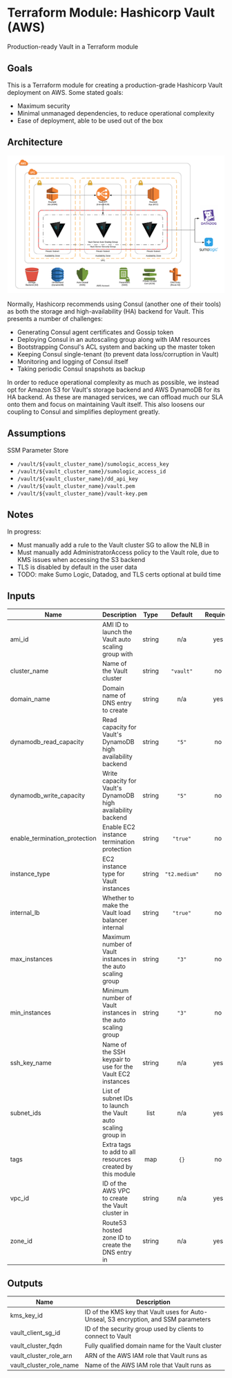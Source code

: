 # Terraform Module: Hashicorp Vault (AWS)

Production-ready Vault in a Terraform module

## Goals

This is a Terraform module for creating a production-grade Hashicorp Vault deployment on AWS. Some stated goals:

- Maximum security
- Minimal unmanaged dependencies, to reduce operational complexity
- Ease of deployment, able to be used out of the box

## Architecture

![Vault Architecture Diagram](/assets/architecture.png?raw=true)

Normally, Hashicorp recommends using Consul (another one of their tools) as both the storage and high-availability (HA) backend for Vault. This presents a number of challenges:

- Generating Consul agent certificates and Gossip token
- Deploying Consul in an autoscaling group along with IAM resources
- Bootstrapping Consul's ACL system and backing up the master token
- Keeping Consul single-tenant (to prevent data loss/corruption in Vault)
- Monitoring and logging of Consul itself
- Taking periodic Consul snapshots as backup

In order to reduce operational complexity as much as possible, we instead opt for Amazon S3 for Vault's storage backend and AWS DynamoDB for its HA backend. As these are managed services, we can offload much our SLA onto them and focus on maintaining Vault itself. This also loosens our coupling to Consul and simplifies deployment greatly.

## Assumptions

SSM Parameter Store

- `/vault/${vault_cluster_name}/sumologic_access_key`
- `/vault/${vault_cluster_name}/sumologic_access_id`
- `/vault/${vault_cluster_name}/dd_api_key`
- `/vault/${vault_cluster_name}/vault.pem`
- `/vault/${vault_cluster_name}/vault-key.pem`

## Notes

In progress:

- Must manually add a rule to the Vault cluster SG to allow the NLB in
- Must manually add AdministratorAccess policy to the Vault role, due to KMS issues when accessing the S3 backend
- TLS is disabled by default in the user data
- TODO: make Sumo Logic, Datadog, and TLS certs optional at build time

<!-- BEGINNING OF PRE-COMMIT-TERRAFORM DOCS HOOK -->
## Inputs

| Name | Description | Type | Default | Required |
|------|-------------|:----:|:-----:|:-----:|
| ami\_id | AMI ID to launch the Vault auto scaling group with | string | n/a | yes |
| cluster\_name | Name of the Vault cluster | string | `"vault"` | no |
| domain\_name | Domain name of DNS entry to create | string | n/a | yes |
| dynamodb\_read\_capacity | Read capacity for Vault's DynamoDB high availability backend | string | `"5"` | no |
| dynamodb\_write\_capacity | Write capacity for Vault's DynamoDB high availability backend | string | `"5"` | no |
| enable\_termination\_protection | Enable EC2 instance termination protection | string | `"true"` | no |
| instance\_type | EC2 instance type for Vault instances | string | `"t2.medium"` | no |
| internal\_lb | Whether to make the Vault load balancer internal | string | `"true"` | no |
| max\_instances | Maximum number of Vault instances in the auto scaling group | string | `"3"` | no |
| min\_instances | Minimum number of Vault instances in the auto scaling group | string | `"3"` | no |
| ssh\_key\_name | Name of the SSH keypair to use for the Vault EC2 instances | string | n/a | yes |
| subnet\_ids | List of subnet IDs to launch the Vault auto scaling group in | list | n/a | yes |
| tags | Extra tags to add to all resources created by this module | map | `{}` | no |
| vpc\_id | ID of the AWS VPC to create the Vault cluster in | string | n/a | yes |
| zone\_id | Route53 hosted zone ID to create the DNS entry in | string | n/a | yes |

## Outputs

| Name | Description |
|------|-------------|
| kms\_key\_id | ID of the KMS key that Vault uses for Auto-Unseal, S3 encryption, and SSM parameters |
| vault\_client\_sg\_id | ID of the security group used by clients to connect to Vault |
| vault\_cluster\_fqdn | Fully qualified domain name for the Vault cluster |
| vault\_cluster\_role\_arn | ARN of the AWS IAM role that Vault runs as |
| vault\_cluster\_role\_name | Name of the AWS IAM role that Vault runs as |

<!-- END OF PRE-COMMIT-TERRAFORM DOCS HOOK -->
